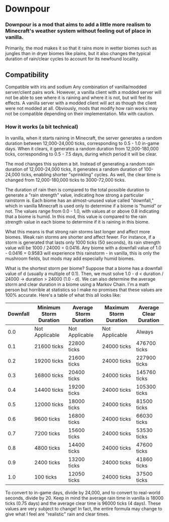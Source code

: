 # Downpour
### Downpour is a mod that aims to add a little more realism to Minecraft's weather system without feeling out of place in vanilla.

Primarily, the mod makes it so that it rains more in wetter biomes such as jungles than in dryer biomes like plains, but it also changes the typical duration of rain/clear cycles to account for its newfound locality.

## Compatibility
Compatible with iris and sodium
Any combination of vanilla/modded server/client pairs work. However, a vanilla client with a modded server will not be able to see where it is raining and where it is not, but will feel its effects. A vanilla server with a modded client will act as though the client were not modded at all.
Obviously, mods that modify how rain works may not be compatible depending on their implementation. Mix with caution.

### How it works (a bit technical)
In vanilla, when it starts raining in Minecraft, the server generates a random duration between 12,000-24,000 ticks, corresponding to 0.5 - 1.0 in-game days. When it clears, it generates a random duration from 12,000-180,000 ticks, corresponding to 0.5 - 7.5 days, during which period it will be clear.

The mod changes this system a bit. Instead of generating a random rain duration of 12,000-24,000 ticks, it generates a random duration of 100-24,000 ticks, enabling shorter "sprinkling" cycles. As well, the clear time is changed from 12,000-180,000 ticks to 3000-72,000 ticks.

The duration of rain then is compared to the total possible duration to generate a "rain strength" value, indicating how strong a particular rainstorm is. Each biome has an almost-unused value called "downfall," which in vanilla Minecraft is used only to determine if a biome is "humid" or not. The values range from 0.0 - 1.0, with values at or above 0.8 indicating that a biome is humid. In this mod, this value is compared to the rain strength value in each biome to determine if it is raining in this biome.

What this means is that strong rain storms last longer and affect more biomes. Weak rain storms are shorter and affect fewer. For instance, if a storm is generated that lasts only 1000 ticks (50 seconds), its rain strength value will be 1000 / 24000 = 0.0416. Any biome with a downfall value of 1.0 - 0.0416 = 0.9583 will experience this rainstorm - in vanilla, this is only the mushroom fields, but mods may add especially humid biomes.

What is the shortest storm per biome? Suppose that a biome has a downfall value of d (usually a multiple of 0.1). Then, we must solve 1.0 - d < duration / 24000 -> duration > 24000 (1.0 - d). We can also determine the average storm and clear duration in a biome using a Markov Chain. I'm a math person but horrible at statistics so I make no promises that these values are 100% accurate. Here's a table of what this all looks like:

| Downfall | Minimum Storm Duration | Average Storm Duration | Maximum Storm Duration | Average Clear Duration|
|----------|------------------------|------------------------|------------------------|-----------------------|
|    0.0   |     Not Applicable     |     Not Applicable     |     Not Applicable     |        Always         |
|    0.1   |      21600 ticks       |      22800 ticks       |       24000 ticks      |      476700 ticks     |
|    0.2   |      19200 ticks       |      21600 ticks       |       24000 ticks      |      227900 ticks     |
|    0.3   |      16800 ticks       |      20400 ticks       |       24000 ticks      |      145760 ticks     |
|    0.4   |      14400 ticks       |      19200 ticks       |       24000 ticks      |      105300 ticks     |
|    0.5   |      12000 ticks       |      18000 ticks       |       24000 ticks      |       81500 ticks     |
|    0.6   |       9600 ticks       |      16800 ticks       |       24000 ticks      |       66030 ticks     |
|    0.7   |       7200 ticks       |      15600 ticks       |       24000 ticks      |       53530 ticks     |
|    0.8   |       4800 ticks       |      14400 ticks       |       24000 ticks      |       47600 ticks     |
|    0.9   |       2400 ticks       |      13200 ticks       |       24000 ticks      |       41860 ticks     |
|    1.0   |        100 ticks       |      12050 ticks       |       24000 ticks      |       37500 ticks     |

To convert to in-game days, divide by 24,000, and to convert to real-world seconds, divide by 20.
Keep in mind the average rain time in vanilla is 18000 ticks (0.75 days) and the average clear time is 96000 ticks (4 days).
These values are very subject to change! In fact, the entire formula may change to give what I feel are "realistic" rain and clear times.
